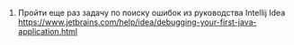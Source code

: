 1. Пройти еще раз  задачу по поиску ошибок из руководства Intellij Idea  
https://www.jetbrains.com/help/idea/debugging-your-first-java-application.html  





